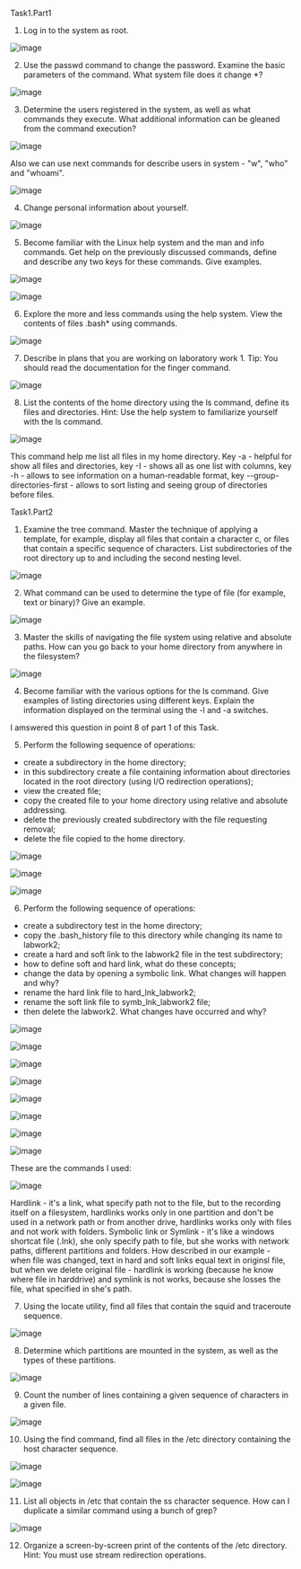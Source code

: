 Task1.Part1

1) Log in to the system as root.

![image](https://user-images.githubusercontent.com/97533533/161798159-fccb85cc-4095-4fa3-9eb3-0e3c34038cdb.png)

2) Use the passwd command to change the password. Examine the basic
parameters of the command. What system file does it change *?

![image](https://user-images.githubusercontent.com/97533533/161799882-67ba8ad7-3d1d-405f-b6c7-bc6db69748e7.png)

3) Determine the users registered in the system, as well as what commands they execute. What additional information can be gleaned from the command execution?

![image](https://user-images.githubusercontent.com/97533533/162586423-dcecdb6f-da50-4466-8351-f5c595fb468b.png)

Also we can use next commands for describe users in system - "w", "who" and "whoami".

![image](https://user-images.githubusercontent.com/97533533/162586471-a43739cb-79a7-4a40-8e27-26d7f08cc262.png)

4) Change personal information about yourself.

![image](https://user-images.githubusercontent.com/97533533/162586556-a165c558-fb14-4e14-b3ba-87559bd05ae3.png)

5) Become familiar with the Linux help system and the man and info commands. Get help on the previously discussed commands, define and describe any two keys for these commands. Give examples.

![image](https://user-images.githubusercontent.com/97533533/162586637-d0df86ef-ab84-4289-9480-f1b820ec06ed.png)

![image](https://user-images.githubusercontent.com/97533533/162586751-411e59cc-5f1b-48a1-b1dc-57c5488106b2.png)

6) Explore the more and less commands using the help system. View the contents of files .bash* using commands.

![image](https://user-images.githubusercontent.com/97533533/162586844-26490651-624b-40de-94b9-34cb54a51f03.png)

7) Describe in plans that you are working on laboratory work 1. Tip: You should read the documentation for the finger command.

![image](https://user-images.githubusercontent.com/97533533/162586900-757a7a37-9649-4e5b-8325-09e53859b9d0.png)

8) List the contents of the home directory using the ls command, define its files and directories. Hint: Use the help system to familiarize yourself with the ls
command.

![image](https://user-images.githubusercontent.com/97533533/162587106-372feb3b-d910-4670-8699-1f28d160f8a6.png)

This command help me list all files in my home directory. Key -a - helpful for show all files and directories, key -I - shows all as one list with columns, key -h - allows to see information on a human-readable format, key --group-directories-first - allows to sort listing and seeing group of directories before files.

Task1.Part2

1) Examine the tree command. Master the technique of applying a template, for example, display all files that contain a character c, or files that contain a
specific sequence of characters. List subdirectories of the root directory up to and including the second nesting level.

![image](https://user-images.githubusercontent.com/97533533/162587206-8f1b7316-e45f-432d-82c4-bf28b633ceac.png)

2) What command can be used to determine the type of file (for example, text or binary)? Give an example.

![image](https://user-images.githubusercontent.com/97533533/162587266-32646c44-1a27-4eaf-bd62-73a23c6c333a.png)

3) Master the skills of navigating the file system using relative and absolute paths. How can you go back to your home directory from anywhere in the filesystem?

![image](https://user-images.githubusercontent.com/97533533/162587355-3fca808f-ce59-4d95-a9f1-ba41e31e4a5d.png)

4) Become familiar with the various options for the ls command. Give examples of listing directories using different keys. Explain the information displayed on
the terminal using the -l and -a switches.

I amswered this question in point 8 of part 1 of this Task.

5) Perform the following sequence of operations:
- create a subdirectory in the home directory;
- in this subdirectory create a file containing information about directories
located in the root directory (using I/O redirection operations);
- view the created file;
- copy the created file to your home directory using relative and absolute
addressing.
- delete the previously created subdirectory with the file requesting removal;
- delete the file copied to the home directory.

![image](https://user-images.githubusercontent.com/97533533/162627441-acadb152-9b90-4b07-a949-ead20ffe6115.png)

![image](https://user-images.githubusercontent.com/97533533/162627643-36ada535-a20a-44c5-b643-75db2a3f397c.png)

![image](https://user-images.githubusercontent.com/97533533/162627858-9f3a089a-bbbf-4d5e-b6b3-80ce9cb3e754.png)

6) Perform the following sequence of operations:
- create a subdirectory test in the home directory;
- copy the .bash_history file to this directory while changing its name to labwork2;
- create a hard and soft link to the labwork2 file in the test subdirectory;
- how to define soft and hard link, what do these concepts;
- change the data by opening a symbolic link. What changes will happen and why?
- rename the hard link file to hard_lnk_labwork2;
- rename the soft link file to symb_lnk_labwork2 file;
- then delete the labwork2. What changes have occurred and why?

![image](https://user-images.githubusercontent.com/97533533/162628179-55ae0ffd-9847-48d6-82be-063cd17daa59.png)

![image](https://user-images.githubusercontent.com/97533533/162628220-ef540a35-1c5a-4236-9947-b80b1e2fe07d.png)

![image](https://user-images.githubusercontent.com/97533533/162628232-01f2eb61-fd43-45f2-b96b-4ffb0fa26817.png)

![image](https://user-images.githubusercontent.com/97533533/162628292-027d0fbe-4e05-4110-a9f3-1fc12f576b0a.png)

![image](https://user-images.githubusercontent.com/97533533/162628327-fd2a7b56-11b8-4309-ad7c-dee91f438270.png)

![image](https://user-images.githubusercontent.com/97533533/162628399-f5347ebc-09da-4e73-93ec-974efe0e303c.png)

![image](https://user-images.githubusercontent.com/97533533/162628857-a221e1ff-978d-4108-8ac3-b8271fc9f719.png)

![image](https://user-images.githubusercontent.com/97533533/162628873-8483a271-d187-4b8a-9159-46a53570d877.png)

These are the commands I used:

![image](https://user-images.githubusercontent.com/97533533/162629224-92772019-a7bb-45b4-a50f-d103c77f468e.png)

Hardlink - it's a link, what specify path not to the file, but to the recording itself on a filesystem, hardlinks works only in one partition and don't be used in a network path or from another drive, hardlinks works only with files and not work with folders. Symbolic link or Symlink - it's like a windows shortcat file (.Ink), she only specify path to file, but she works with network paths, different partitions and folders. How described in our example - when file was changed, text in hard and soft links equal text in originsl file, but when we delete original file - hardlink is working (because he know where file in harddrive) and symlink is not works, because she losses the file, what specified in she's path.

7) Using the locate utility, find all files that contain the squid and traceroute sequence.

![image](https://user-images.githubusercontent.com/97533533/162629344-e35a671d-fc6d-432b-9cf4-01f15471f6cf.png)

8) Determine which partitions are mounted in the system, as well as the types of these partitions.

![image](https://user-images.githubusercontent.com/97533533/162629389-e045d810-8451-458a-85e1-fdc4a87a8b63.png)

9) Count the number of lines containing a given sequence of characters in a given file.

![image](https://user-images.githubusercontent.com/97533533/162629498-32b6486f-03b7-498e-a865-cc0ef35c6fd6.png)

10) Using the find command, find all files in the /etc directory containing the host character sequence.

![image](https://user-images.githubusercontent.com/97533533/162629652-2790a89c-f522-4599-babb-cdd4601f233c.png)

![image](https://user-images.githubusercontent.com/97533533/162629700-2cc2f868-9b4d-4cf3-b623-4e258a5f4bb5.png)

11) List all objects in /etc that contain the ss character sequence. How can I duplicate a similar command using a bunch of grep?

![image](https://user-images.githubusercontent.com/97533533/162629823-9d54e86e-b63a-4371-a4ce-43d614df6e66.png)

12) Organize a screen-by-screen print of the contents of the /etc directory. Hint: You must use stream redirection operations.





























